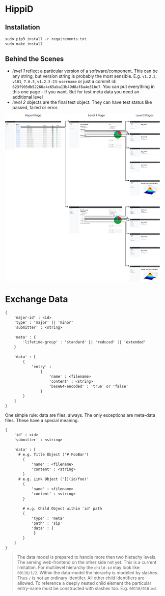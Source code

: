 # HippiD

## Installation

```
sudo pip3 install -r requirements.txt
sudo make install
```

## Behind the Scenes

- *level 1* reflect a particular version of a software/component. This can be
	any string, but version string is probably the most sensible. E.g. `v1.2.3`,
	`v101`, `7.6.5`, `v1.2.3-23-username` or just a commit id:
	`623f905db52260a4c65aba13b49d8af8a4e31bc7`. You can put everything in this
	one page - if you want. But for test meta data you need an additional level
- *level 2* objects are the final test object. They can have test status like
	passed, failed or error.

![level hierarchy](doc/images/level-hierarchy.png)

# Exchange Data

```
{
	'major-id' : <id>
	'type' : 'major' || 'minor'
	'submitter' : <string>
	
	'meta' : {
		'lifetime-group' : 'standard' || 'reduced' || 'extended'
	}

	'data' : [
		{
			'entry' :
				{
					'name' : <filename>
					'content' : <string>
					'base64-encoded' : 'true' or 'false'
				}
		}
	]
}
```

One simple rule: data are files, always. The only exceptions are meta-data
files. These have a special meaning.

```
{
	'id' : <id>
	'submitter' : <string>
	
	'data' : [
	  # e.g. Title Object ('# FooBar')
		{
			'name' : <filename>
			'content' : <string>
		}
	  # e.g. Link Object ('[](id/foo)'
		{
			'name' : <filename>
			'content' : <string>
		}

		# e.g. Child Object within 'id' path
		{
			'type' : 'meta'
			'path' : 'sip'
			'data' : {
			 }
		}
	]
}
```

> The data model is prepared to handle more then two hierachy levels. The
> serving web-frontend on the other side not yet. This is a current limitation.
> For multilevel hierarchy the `child-id` may look like: `00110/1/2`. Within
> the data-model the hierachy is modeled by slashes. Thus `/` is not an
> ordinary identifer. All other child identifiers are allowed. To reference a
> deeply nested child element the particular entry-name must be constructed with
> slashes too. E.g. `00110/010.md`.
